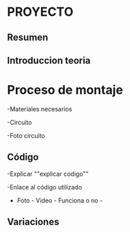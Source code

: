 # PROYECTO


## Resumen


## Introduccion teoria


# Proceso de montaje

-Materiales necesarios

-Circuito

-Foto circuito

## Código

-Explicar  ""explicar codigo""

-Enlace al código utilizado

- Foto - Video - Funciona o no -

## Variaciones

